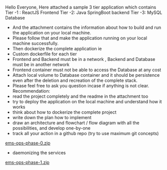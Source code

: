 Hello Everyone, Here attached a sample 3 tier application which contains
Tier -1 : ReactJS Frontend
Tier -2: Java SpringBoot backend
Tier -3: MySQL Database
 
- And the attachment contains the information about how to build and run the application on your local machine.
- Please follow that and make the application running on your local machine successfully.
- Then dockerize the complete application ie
- Custom dockerfile for each tier
- Frontend and Backend must be in a network , Backend and Database must be in another network
- Frontend container must not be able to access the Database at any cost
- Attach local volume to Database container and it should be persistence even after the deletion and recreation of the complete stack.
- Please feel free to ask you question incase if anything is not clear.
Recommendation:
- read the project completely and the readme in the attachment too 
- try to deploy the application on the local machine and understand how it works
- think about how to dockerize the complete project
- write down the plan how to implement
- draw an architecture and flowchart / flow diagram with all the possibilities, and develop one-by-one
- track all your action in a github repo (try to use maximum git concepts)

[ems-ops-phase-0.zip](https://jumisaio-my.sharepoint.com/:u:/g/personal/prabhu_jumisa_io/EbzjKkfCi9JNgvKPlWLpvfYBDFU7aaXn8qbUTWpePwQ0mA?e=ENpGbO)

- daemonizing the services

[ems-ops-phase-1.zip](https://jumisaio-my.sharepoint.com/:u:/g/personal/nithya_jumisa_io/ETqpAGnZxI1NmRV6V4_IqbMBmHFhOKtR6VRlQBp80wl_AQ?e=cOa3MT)
